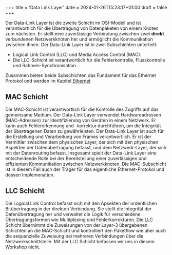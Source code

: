 +++
title = 'Data Link Layer'
date = 2024-01-26T15:23:17+01:00
draft = false
+++

Der Data-Link Layer ist die zweite Schicht im OSI-Modell und ist verantwortlich für die Übertragung von Datenpaketen von einem Knoten zum nächsten. Er stellt eine zuverlässige Verbindung zwischen zwei **direkt** verbundenen Netzwerkknoten her und ermöglicht die Kommunikation zwischen ihnen. Der Data-Link Layer ist in zwei Subschichten unterteilt:

- Logical Link Control (LLC) und Media Access Control (MAC).
- Die LLC-Schicht ist verantwortlich für die Fehlerkontrolle, Flusskontrolle und Rahmen-Synchronisation.

Zusammen bieten beide Subschichten das Fundament für das Ethernet Protokol und werden im Kapitel [Ethernet](../02_Data-Link_Layer/Ethernet.md)

## MAC Schicht

Die MAC-Schicht ist verantwortlich für die Kontrolle des Zugriffs auf das gemeinsame Medium. Der Data-Link Layer verwendet Hardwareadressen (MAC-Adressen) zur Identifizierung von Geräten in einem Netzwerk. Er kann auch Fehlererkennung und -korrektur durchführen, um die Integrität der übertragenen Daten zu gewährleisten. Der Data-Link Layer ist auch für die Erstellung und Verarbeitung von Frames verantwortlich. Er ist der Vermittler zwischen dem physischen Layer, der sich mit den physischen Aspekten der Datenübertragung befasst, und dem Netzwerk-Layer, der sich mit der Datenrouting befasst. Insgesamt spielt der Data-Link Layer eine entscheidende Rolle bei der Bereitstellung einer zuverlässigen und effizienten Kommunikation zwischen Netzwerkknoten. Die MAC-Subschicht ist in diesem Fall auch der Träger für das eigentliche Ethernet-Protokol und dessen Implemenation.

## LLC Schicht

Die Logical Link Control befasst sich mit den Apsekten der ordentlichen Bitübertragung in der direkten Verbindung. Sie stellt die Integrität der Datenübertragung her und verwaltet die Logik für verschiedene Übertragungsformen wie Multiplexing und Fehlerkorrekturen. Die LLC Schicht übernimmt die Zuweisungen von der Layer-3 übergebenen Schichten an die MAC-Schicht und kontrolliert den Paketflow wie aber auch die sequenzielle Zuweisung bei mehreren Verbindungen über die Netzwerkschnittstelle. Mit der LLC Schicht befassen wir uns in diesem Workshop nicht.
